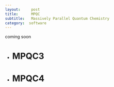 ```yaml
---
layout:     post
title:      MPQC
subtitle:  	Massively Parallel Quantum Chemistry
category:  software
---
```

coming soon 
- # MPQC3

- # MPQC4